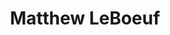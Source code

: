 ---
layout: page
title: Matthew LeBoeuf
img: https://jlevy44.github.io/levylab/assets/img/matt_thumbnail.jpeg
redirect_url: https://www.dartmouth-hitchcock.org/findaprovider/provider/2582/Matthew-R-LeBoeuf
type: Faculty
description: DH Mohs Surgery
---